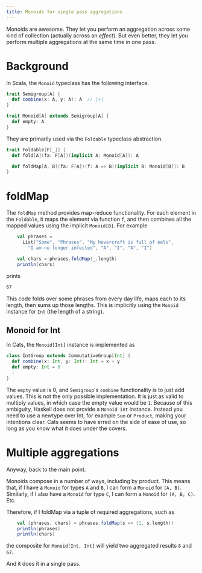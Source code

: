 ```yaml
---
title: Monoids for single pass aggregations
---
```


Monoids are awesome.
They let you perform an aggregation across some kind of collection (actually across an _effect_).
But even better, they let you perform multiple aggregations at the same time in one pass.

# Background

In Scala, the `Monoid` typeclass has the following interface.
```scala
trait Semigroup[A] {
  def combine(x: A, y: A): A  // |+|
}

trait Monoid[A] extends Semigroup[A] {
  def empty: A
}
```

They are primarily used via the `Foldable` typeclass abstraction.
```scala
trait Foldable[F[_]] {
  def fold[A](fa: F[A])(implicit A: Monoid[A]): A

  def foldMap[A, B](fa: F[A])(f: A => B)(implicit B: Monoid[B]): B
}
```

# foldMap

The `foldMap` method provides map-reduce functionality.
For each element in the `Foldable`, it maps the element via function `f`, and then combines all the mapped
values using the implicit `Monoid[B]`. For example
```scala
    val phrases =
      List("Some", "Phrases", "My hovercraft is full of eels", 
        "I am no longer infected", "A", "I", "A", "I")

    val chars = phrases.foldMap(_.length)
    println(chars)
``` 
prints
```bash
67
```

This code folds over some phrases from every day life, maps each to its length, then sums up those lengths.
This is implicitly using the `Monoid` instance for `Int` (the length of a string).

## Monoid for Int

In Cats, the `Monoid[Int]` instance is implemented as
```scala
class IntGroup extends CommutativeGroup[Int] {
  def combine(x: Int, y: Int): Int = x + y
  def empty: Int = 0
  :
}
```

The `empty` value is 0, and `Semigroup`'s `combine` functionality is to just add values.
This is not the only possible implementation.
It is just as valid to multiply values, in which case the empty value would be `1`.
Because of this ambiguity, Haskell does not provide a `Monoid Int` instance.
Instead you need to use a newtype over Int, for example `Sum` or `Product`, making your intentions clear.
Cats seems to have erred on the side of ease of use, so long as you know what it does under the covers. 

# Multiple aggregations

Anyway, back to the main point.

Monoids compose in a number of ways, including by product.
This means that, if I have a `Monoid` for types `A` and `B`, I can form a `Monoid` for `(A, B)`.
Similarly, if I also have a `Monoid` for type `C`, I can form a `Monoid` for `(A, B, C)`.
Etc.

Therefore, if I foldMap via a tuple of required aggregations, such as
```scala
    val (phrases, chars) = phrases.foldMap(s => (1, s.length))
    println(phrases)
    println(chars)
```
the composite for `Monoid[Int, Int]` will yield two aggregated results `8` and `67`.

And it does it in a single pass.

